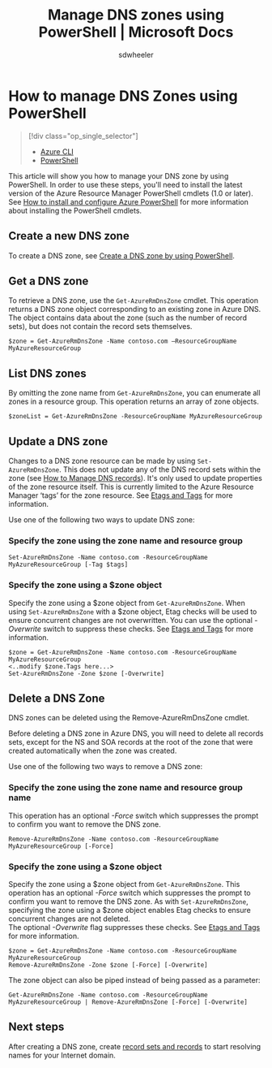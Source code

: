 ﻿---
title: Manage DNS zones using PowerShell | Microsoft Docs
description: You can manage DNS zones using Azure Powershell. How to update, delete and create DNS zones on Azure DNS
services: dns
documentationcenter: na
author: sdwheeler
manager: carmonm
editor: ''

ms.assetid: a67992ab-8166-4052-9b28-554c5a39e60c
ms.service: dns
ms.devlang: na
ms.topic: article
ms.tgt_pltfrm: na
ms.workload: infrastructure-services
ms.date: 08/16/2016
ms.author: sewhee

---
# How to manage DNS Zones using PowerShell
> [!div class="op_single_selector"]
> * [Azure CLI](dns-operations-dnszones-cli.md)
> * [PowerShell](dns-operations-dnszones.md)
> 
> 

This article will show you how to manage your DNS zone by using PowerShell. In order to use these steps, you'll need to install the latest version of the Azure Resource Manager PowerShell cmdlets (1.0 or later). See [How to install and configure Azure PowerShell](../powershell-install-configure.md) for more information about installing the PowerShell cmdlets.

## Create a new DNS zone
To create a DNS zone, see [Create a DNS zone by using PowerShell](dns-getstarted-create-dnszone.md).

## Get a DNS zone
To retrieve a DNS zone, use the `Get-AzureRmDnsZone` cmdlet. This operation returns a DNS zone object corresponding to an existing zone in Azure DNS. The object contains data about the zone (such as the number of record sets), but does not contain the record sets themselves.

    $zone = Get-AzureRmDnsZone -Name contoso.com –ResourceGroupName MyAzureResourceGroup

## List DNS zones
By omitting the zone name from `Get-AzureRmDnsZone`, you can enumerate all zones in a resource group. This operation returns an array of zone objects.

    $zoneList = Get-AzureRmDnsZone -ResourceGroupName MyAzureResourceGroup

## Update a DNS zone
Changes to a DNS zone resource can be made by using `Set-AzureRmDnsZone`. This does not update any of the DNS record sets within the zone (see [How to Manage DNS records](dns-operations-recordsets.md)). It's only used to update properties of the zone resource itself. This is currently limited to the Azure Resource Manager ‘tags’ for the zone resource. See [Etags and Tags](dns-getstarted-create-dnszone.md#Etags-and-tags) for more information.

Use one of the following two ways to update DNS zone:

### Specify the zone using the zone name and resource group
    Set-AzureRmDnsZone -Name contoso.com -ResourceGroupName MyAzureResourceGroup [-Tag $tags]

### Specify the zone using a $zone object
Specify the zone using a $zone object from `Get-AzureRmDnsZone`. When using `Set-AzureRmDnsZone` with a $zone object, Etag checks will be used to ensure concurrent changes are not overwritten. You can use the optional *-Overwrite* switch to suppress these checks. See [Etags and Tags](dns-getstarted-create-dnszone.md#Etags-and-tags) for more information.

    $zone = Get-AzureRmDnsZone -Name contoso.com -ResourceGroupName MyAzureResourceGroup
    <..modify $zone.Tags here...>
    Set-AzureRmDnsZone -Zone $zone [-Overwrite]


## Delete a DNS Zone
DNS zones can be deleted using the Remove-AzureRmDnsZone cmdlet.

Before deleting a DNS zone in Azure DNS, you will need to delete all records sets, except for the NS and SOA records at the root of the zone that were created automatically when the zone was created.

Use one of the following two ways to remove a DNS zone:

### Specify the zone using the zone name and resource group name
This operation has an optional *-Force* switch which suppresses the prompt to confirm you want to remove the DNS zone.

    Remove-AzureRmDnsZone -Name contoso.com -ResourceGroupName MyAzureResourceGroup [-Force]

### Specify the zone using a $zone object
Specify the zone using a $zone object from `Get-AzureRmDnsZone`. This operation has an optional *-Force* switch which suppresses the prompt to confirm you want to remove the DNS zone. As with `Set-AzureRmDnsZone`, specifying the zone using a $zone object enables Etag checks to ensure concurrent changes are not deleted. <BR>
The optional *-Overwrite* flag suppresses these checks. See [Etags and Tags](dns-getstarted-create-dnszone.md#Etags-and-tags) for more information.

    $zone = Get-AzureRmDnsZone -Name contoso.com -ResourceGroupName MyAzureResourceGroup
    Remove-AzureRmDnsZone -Zone $zone [-Force] [-Overwrite]



The zone object can also be piped instead of being passed as a parameter:

    Get-AzureRmDnsZone -Name contoso.com -ResourceGroupName MyAzureResourceGroup | Remove-AzureRmDnsZone [-Force] [-Overwrite]

## Next steps
After creating a DNS zone, create [record sets and records](dns-getstarted-create-recordset.md) to start resolving names for your Internet domain.

